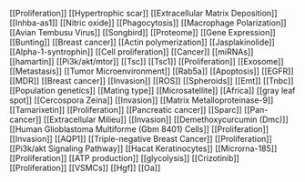[[Proliferation]]
[[Hypertrophic scar]]
[[Extracellular Matrix Deposition]]
[[Inhba-as1]]
[[Nitric oxide]]
[[Phagocytosis]]
[[Macrophage Polarization]]
[[Avian Tembusu Virus]]
[[Songbird]]
[[Proteome]]
[[Gene Expression]]
[[Bunting]]
[[Breast cancer]]
[[Actin polymerization]]
[[Jasplakinolide]]
[[Alpha-1-syntrophin]]
[[Cell proliferation]]
[[Cancer]]
[[miRNAs]]
[[hamartin]]
[[Pi3k/akt/mtor]]
[[Tsc]]
[[Tsc1]]
[[Proliferation]]
[[Exosome]]
[[Metastasis]]
[[Tumor Microenvironment]]
[[Rab5a]]
[[Apoptosis]]
[[EGFR]]
[[MDR]]
[[Breast cancer]]
[[Invasion]]
[[ROS]]
[[Spheroids]]
[[Emt]]
[[Tnbc]]
[[Population genetics]]
[[Mating type]]
[[Microsatellite]]
[[Africa]]
[[gray leaf spot]]
[[Cercospora Zeina]]
[[Invasion]]
[[Matrix Metalloproteinase-9]]
[[Tamarixetin]]
[[Proliferation]]
[[Pancreatic cancer]]
[[Sparc]]
[[Pan-cancer]]
[[Extracellular Milieu]]
[[Invasion]]
[[Demethoxycurcumin (Dmc)]]
[[Human Glioblastoma Multiforme (Gbm 8401) Cells]]
[[Proliferation]]
[[Invasion]]
[[AQP1]]
[[Triple-negative Breast Cancer]]
[[Proliferation]]
[[Pi3k/akt Signaling Pathway]]
[[Hacat Keratinocytes]]
[[Microrna-185]]
[[Proliferation]]
[[ATP production]]
[[glycolysis]]
[[Crizotinib]]
[[Proliferation]]
[[VSMCs]]
[[Hgf]]
[[Oa]]
